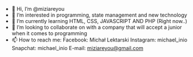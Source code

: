 - 👋 Hi, I’m @miziareyou
- 👀 I’m interested in programming, state management and new technology
- 🌱 I’m currently learning HTML, CSS, JAVASCRIPT AND PHP (Right now..)
- 💞️ I’m looking to collaborate on with a company that will accept a junior when it comes to programming
- 📫 How to reach me: 
Facebook: Michał Lektarski
Instagram: michael_inio
Snapchat: michael_inio
E-mail: miziareyou@gmail.com

<!---
miziareyou/miziareyou is a ✨ special ✨ repository because its `README.md` (this file) appears on your GitHub profile.
You can click the Preview link to take a look at your changes.
--->
